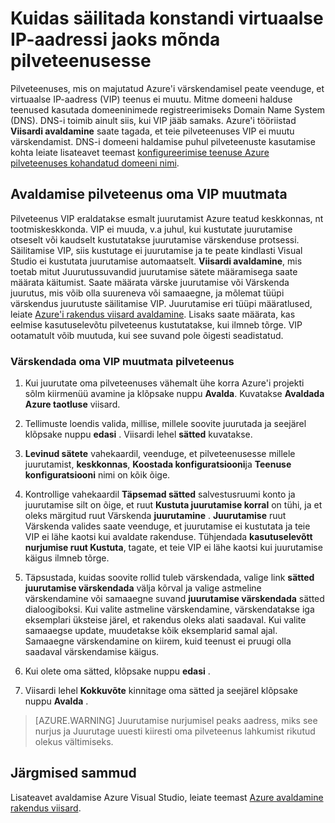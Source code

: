 <properties
   pageTitle="Kuidas säilitada konstandi virtuaalse IP-aadressi jaoks mõnda pilveteenusesse | Microsoft Azure'i"
   description="Siit saate teada, kuidas tagada, et virtuaalse IP-aadress (VIP) oma Azure pilveteenuses ei muutu."
   services="visual-studio-online"
   documentationCenter="na"
   authors="TomArcher"
   manager="douge"
   editor="" />
<tags
   ms.service="multiple"
   ms.devlang="dotnet"
   ms.topic="article"
   ms.tgt_pltfrm="na"
   ms.workload="multiple"
   ms.date="08/15/2016"
   ms.author="tarcher" />

# <a name="how-to-retain-a-constant-virtual-ip-address-for-a-cloud-service"></a>Kuidas säilitada konstandi virtuaalse IP-aadressi jaoks mõnda pilveteenusesse

Pilveteenuses, mis on majutatud Azure'i värskendamisel peate veenduge, et virtuaalse IP-aadress (VIP) teenus ei muutu. Mitme domeeni halduse teenused kasutada domeeninimede registreerimiseks Domain Name System (DNS). DNS-i toimib ainult siis, kui VIP jääb samaks. Azure'i tööriistad **Viisardi avaldamine** saate tagada, et teie pilveteenuses VIP ei muutu värskendamist. DNS-i domeeni haldamise puhul pilveteenuste kasutamise kohta leiate lisateavet teemast [konfigureerimise teenuse Azure pilveteenuses kohandatud domeeni nimi](./cloud-services/cloud-services-custom-domain-name.md).

## <a name="publishing-a-cloud-service-without-changing-its-vip"></a>Avaldamise pilveteenus oma VIP muutmata

Pilveteenus VIP eraldatakse esmalt juurutamist Azure teatud keskkonnas, nt tootmiskeskkonda. VIP ei muuda, v.a juhul, kui kustutate juurutamise otseselt või kaudselt kustutatakse juurutamise värskenduse protsessi. Säilitamise VIP, siis kustutage ei juurutamise ja te peate kindlasti Visual Studio ei kustutata juurutamise automaatselt. **Viisardi avaldamine**, mis toetab mitut Juurutussuvandid juurutamise sätete määramisega saate määrata käitumist. Saate määrata värske juurutamise või Värskenda juurutus, mis võib olla suureneva või samaaegne, ja mõlemat tüüpi värskendus juurutuste säilitamise VIP. Juurutamise eri tüüpi määratlused, leiate [Azure'i rakendus viisard avaldamine](vs-azure-tools-publish-azure-application-wizard.md).  Lisaks saate määrata, kas eelmise kasutuselevõtu pilveteenus kustutatakse, kui ilmneb tõrge. VIP ootamatult võib muutuda, kui see suvand pole õigesti seadistatud.

### <a name="to-update-a-cloud-service-without-changing-its-vip"></a>Värskendada oma VIP muutmata pilveteenus

1. Kui juurutate oma pilveteenuses vähemalt ühe korra Azure'i projekti sõlm kiirmenüü avamine ja klõpsake nuppu **Avalda**. Kuvatakse **Avaldada Azure taotluse** viisard.

1. Tellimuste loendis valida, millise, millele soovite juurutada ja seejärel klõpsake nuppu **edasi** . Viisardi lehel **sätted** kuvatakse.

1. **Levinud sätete** vahekaardil, veenduge, et pilveteenusesse millele juurutamist, **keskkonnas**, **Koostada konfiguratsiooni**ja **Teenuse konfiguratsiooni** nimi on kõik õige.

1. Kontrollige vahekaardil **Täpsemad sätted** salvestusruumi konto ja juurutamise silt on õige, et ruut **Kustuta juurutamise korral** on tühi, ja et oleks märgitud ruut Värskenda **juurutamine** . **Juurutamise** ruut Värskenda valides saate veenduge, et juurutamise ei kustutata ja teie VIP ei lähe kaotsi kui avaldate rakenduse. Tühjendada **kasutuselevõtt nurjumise ruut Kustuta**, tagate, et teie VIP ei lähe kaotsi kui juurutamise käigus ilmneb tõrge.

1. Täpsustada, kuidas soovite rollid tuleb värskendada, valige link **sätted** **juurutamise värskendada** välja kõrval ja valige astmeline värskendamine või samaaegne suvand **juurutamise värskendada** sätted dialoogiboksi. Kui valite astmeline värskendamine, värskendatakse iga eksemplari üksteise järel, et rakendus oleks alati saadaval. Kui valite samaaegse update, muudetakse kõik eksemplarid samal ajal. Samaaegne värskendamine on kiirem, kuid teenust ei pruugi olla saadaval värskendamise käigus.

1. Kui olete oma sätted, klõpsake nuppu **edasi** .

1. Viisardi lehel **Kokkuvõte** kinnitage oma sätted ja seejärel klõpsake nuppu **Avalda** .

  >[AZURE.WARNING] Juurutamise nurjumisel peaks aadress, miks see nurjus ja Juurutage uuesti kiiresti oma pilveteenus lahkumist rikutud olekus vältimiseks.

## <a name="next-steps"></a>Järgmised sammud

Lisateavet avaldamise Azure Visual Studio, leiate teemast [Azure avaldamine rakendus viisard](vs-azure-tools-publish-azure-application-wizard.md).
